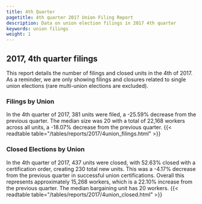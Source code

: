 ```yaml
---
title: 4th Quarter 
pagetitle: 4th quarter 2017 Union Filing Report
description: Data on union election filings in 2017 4th quarter 
keywords: union filings
weight: 1
---
```


## 2017, 4th quarter filings

This report details the number of filings and closed units in the 4th of 2017. As a reminder, we are only showing filings and closures related to single union elections (rare multi-union elections are excluded).

### Filings by Union
In the 4th quarter of 2017, 381 units were filed, a -25.59% decrease from the previous quarter. The median size was 20 with a total of 22,168 workers across all units, a -18.07% decrease from the previous quarter.
{{< readtable table="/tables/reports/2017/4union_filings.html" >}}

### Closed Elections by Union
In the 4th quarter of 2017, 437 units were closed, with 52.63% closed with a certification order, creating 230 total new units. This was a -4.17% decrease from the previous quarter in successful union certifications. Overall this represents approximately 15,268 workers, which is a 22.10% increase from the previous quarter. The median bargaining unit has 20 workers.
{{< readtable table="/tables/reports/2017/4union_closed.html" >}}
